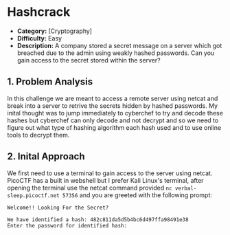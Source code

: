# Hashcrack

- **Category:** [Cryptography]
- **Difficulty:** Easy
- **Description:** A company stored a secret message on a server which got breached due to the admin using weakly hashed passwords. Can you gain access to the secret stored within the server?

## 1. Problem Analysis

In this challenge we are meant to access a remote server using netcat and break into a server to retrive the secrets hidden by hashed passwords. My inital thought was to jump immediately to cyberchef to try and decode these hashes but cyberchef can only decode and not decrypt and so we need to figure out what type of hashing algorithm each hash used and to use online tools to decrypt them.

## 2. Inital Approach

We first need to use a terminal to gain access to the server using netcat. PicoCTF has a built in webshell but I prefer Kali Linux's terminal, after opening the terminal use the netcat command provided `nc verbal-sleep.picoctf.net 57356` and you are greeted with the following prompt:

```
Welcome!! Looking For the Secret?

We have identified a hash: 482c811da5d5b4bc6d497ffa98491e38
Enter the password for identified hash:
```
